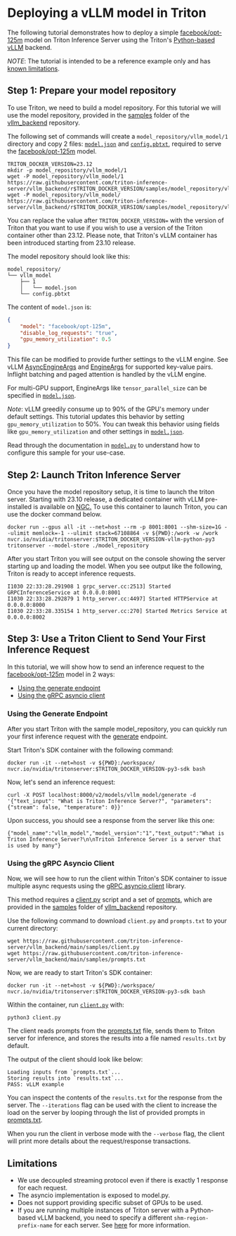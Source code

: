 <!--
# Copyright 2023, NVIDIA CORPORATION & AFFILIATES. All rights reserved.
#
# Redistribution and use in source and binary forms, with or without
# modification, are permitted provided that the following conditions
# are met:
#  * Redistributions of source code must retain the above copyright
#    notice, this list of conditions and the following disclaimer.
#  * Redistributions in binary form must reproduce the above copyright
#    notice, this list of conditions and the following disclaimer in the
#    documentation and/or other materials provided with the distribution.
#  * Neither the name of NVIDIA CORPORATION nor the names of its
#    contributors may be used to endorse or promote products derived
#    from this software without specific prior written permission.
#
# THIS SOFTWARE IS PROVIDED BY THE COPYRIGHT HOLDERS ``AS IS'' AND ANY
# EXPRESS OR IMPLIED WARRANTIES, INCLUDING, BUT NOT LIMITED TO, THE
# IMPLIED WARRANTIES OF MERCHANTABILITY AND FITNESS FOR A PARTICULAR
# PURPOSE ARE DISCLAIMED.  IN NO EVENT SHALL THE COPYRIGHT OWNER OR
# CONTRIBUTORS BE LIABLE FOR ANY DIRECT, INDIRECT, INCIDENTAL, SPECIAL,
# EXEMPLARY, OR CONSEQUENTIAL DAMAGES (INCLUDING, BUT NOT LIMITED TO,
# PROCUREMENT OF SUBSTITUTE GOODS OR SERVICES; LOSS OF USE, DATA, OR
# PROFITS; OR BUSINESS INTERRUPTION) HOWEVER CAUSED AND ON ANY THEORY
# OF LIABILITY, WHETHER IN CONTRACT, STRICT LIABILITY, OR TORT
# (INCLUDING NEGLIGENCE OR OTHERWISE) ARISING IN ANY WAY OUT OF THE USE
# OF THIS SOFTWARE, EVEN IF ADVISED OF THE POSSIBILITY OF SUCH DAMAGE.
-->


# Deploying a vLLM model in Triton

The following tutorial demonstrates how to deploy a simple
[facebook/opt-125m](https://huggingface.co/facebook/opt-125m) model on
Triton Inference Server using the Triton's
[Python-based](https://github.com/triton-inference-server/backend/blob/main/docs/python_based_backends.md#python-based-backends)
[vLLM](https://github.com/triton-inference-server/vllm_backend/tree/main)
backend.

*NOTE*: The tutorial is intended to be a reference example only and has [known limitations](#limitations).


## Step 1: Prepare your model repository

To use Triton, we need to build a model repository. For this tutorial we will
use the model repository, provided in the [samples](https://github.com/triton-inference-server/vllm_backend/tree/main/samples)
folder of the [vllm_backend](https://github.com/triton-inference-server/vllm_backend/tree/main)
repository.

The following set of commands will create a `model_repository/vllm_model/1`
directory and copy 2 files:
[`model.json`](https://github.com/triton-inference-server/vllm_backend/blob/main/samples/model_repository/vllm_model/1/model.json)
and
[`config.pbtxt`](https://github.com/triton-inference-server/vllm_backend/blob/main/samples/model_repository/vllm_model/config.pbtxt),
required to serve the [facebook/opt-125m](https://huggingface.co/facebook/opt-125m) model.
```
TRITON_DOCKER_VERSION=23.12
mkdir -p model_repository/vllm_model/1
wget -P model_repository/vllm_model/1 https://raw.githubusercontent.com/triton-inference-server/vllm_backend/r$TRITON_DOCKER_VERSION/samples/model_repository/vllm_model/1/model.json
wget -P model_repository/vllm_model/ https://raw.githubusercontent.com/triton-inference-server/vllm_backend/r$TRITON_DOCKER_VERSION/samples/model_repository/vllm_model/config.pbtxt
```
You can replace the value after `TRITON_DOCKER_VERSION=` with the version of Triton that you want to use if you wish to use a version of the Triton container other than 23.12. Please note, that Triton's vLLM container has been introduced starting from 23.10 release.

The model repository should look like this:
```
model_repository/
└── vllm_model
    ├── 1
    │   └── model.json
    └── config.pbtxt
```

The content of `model.json` is:

```json
{
    "model": "facebook/opt-125m",
    "disable_log_requests": "true",
    "gpu_memory_utilization": 0.5
}
```

This file can be modified to provide further settings to the vLLM engine. See vLLM
[AsyncEngineArgs](https://github.com/vllm-project/vllm/blob/32b6816e556f69f1672085a6267e8516bcb8e622/vllm/engine/arg_utils.py#L165)
and
[EngineArgs](https://github.com/vllm-project/vllm/blob/32b6816e556f69f1672085a6267e8516bcb8e622/vllm/engine/arg_utils.py#L11)
for supported key-value pairs. Inflight batching and paged attention is handled
by the vLLM engine.

For multi-GPU support, EngineArgs like `tensor_parallel_size` can be specified
in [`model.json`](https://github.com/triton-inference-server/vllm_backend/blob/main/samples/model_repository/vllm_model/1/model.json).

*Note*: vLLM greedily consume up to 90% of the GPU's memory under default settings.
This tutorial updates this behavior by setting `gpu_memory_utilization` to 50%.
You can tweak this behavior using fields like `gpu_memory_utilization` and other settings
in [`model.json`](https://github.com/triton-inference-server/vllm_backend/blob/main/samples/model_repository/vllm_model/1/model.json).

Read through the documentation in [`model.py`](https://github.com/triton-inference-server/vllm_backend/blob/main/src/model.py)
to understand how to configure this sample for your use-case.

## Step 2: Launch Triton Inference Server

Once you have the model repository setup, it is time to launch the triton server.
Starting with 23.10 release, a dedicated container with vLLM pre-installed
is available on [NGC.](https://catalog.ngc.nvidia.com/orgs/nvidia/containers/tritonserver)
To use this container to launch Triton, you can use the docker command below.
```
docker run --gpus all -it --net=host --rm -p 8001:8001 --shm-size=1G --ulimit memlock=-1 --ulimit stack=67108864 -v ${PWD}:/work -w /work nvcr.io/nvidia/tritonserver:$TRITON_DOCKER_VERSION-vllm-python-py3 tritonserver --model-store ./model_repository
```

After you start Triton you will see output on the console showing
the server starting up and loading the model. When you see output
like the following, Triton is ready to accept inference requests.

```
I1030 22:33:28.291908 1 grpc_server.cc:2513] Started GRPCInferenceService at 0.0.0.0:8001
I1030 22:33:28.292879 1 http_server.cc:4497] Started HTTPService at 0.0.0.0:8000
I1030 22:33:28.335154 1 http_server.cc:270] Started Metrics Service at 0.0.0.0:8002
```

## Step 3: Use a Triton Client to Send Your First Inference Request

In this tutorial, we will show how to send an inference request to the
[facebook/opt-125m](https://huggingface.co/facebook/opt-125m) model in 2 ways:

* [Using the generate endpoint](#using-generate-endpoint)
* [Using the gRPC asyncio client](#using-grpc-asyncio-client)

### Using the Generate Endpoint
After you start Triton with the sample model_repository,
you can quickly run your first inference request with the
[generate](https://github.com/triton-inference-server/server/blob/main/docs/protocol/extension_generate.md)
endpoint.

Start Triton's SDK container with the following command:
```
docker run -it --net=host -v ${PWD}:/workspace/ nvcr.io/nvidia/tritonserver:$TRITON_DOCKER_VERSION-py3-sdk bash
```

Now, let's send an inference request:
```
curl -X POST localhost:8000/v2/models/vllm_model/generate -d '{"text_input": "What is Triton Inference Server?", "parameters": {"stream": false, "temperature": 0}}'
```

Upon success, you should see a response from the server like this one:
```
{"model_name":"vllm_model","model_version":"1","text_output":"What is Triton Inference Server?\n\nTriton Inference Server is a server that is used by many"}
```

### Using the gRPC Asyncio Client
Now, we will see how to run the client within Triton's SDK container
to issue multiple async requests using the
[gRPC asyncio client](https://github.com/triton-inference-server/client/blob/main/src/python/library/tritonclient/grpc/aio/__init__.py)
library.

This method requires a
[client.py](https://github.com/triton-inference-server/vllm_backend/blob/main/samples/client.py)
script and a set of
[prompts](https://github.com/triton-inference-server/vllm_backend/blob/main/samples/prompts.txt),
which are provided in the
[samples](https://github.com/triton-inference-server/vllm_backend/tree/main/samples)
folder of
[vllm_backend](https://github.com/triton-inference-server/vllm_backend/tree/main)
repository.

Use the following command to download `client.py` and `prompts.txt` to your
current directory:
```
wget https://raw.githubusercontent.com/triton-inference-server/vllm_backend/main/samples/client.py
wget https://raw.githubusercontent.com/triton-inference-server/vllm_backend/main/samples/prompts.txt
```

Now, we are ready to start Triton's SDK container:
```
docker run -it --net=host -v ${PWD}:/workspace/ nvcr.io/nvidia/tritonserver:$TRITON_DOCKER_VERSION-py3-sdk bash
```

Within the container, run
[`client.py`](https://github.com/triton-inference-server/vllm_backend/blob/main/samples/client.py)
with:
```
python3 client.py
```

The client reads prompts from the
[prompts.txt](https://github.com/triton-inference-server/vllm_backend/blob/main/samples/prompts.txt)
file, sends them to Triton server for
inference, and stores the results into a file named `results.txt` by default.

The output of the client should look like below:

```
Loading inputs from `prompts.txt`...
Storing results into `results.txt`...
PASS: vLLM example
```

You can inspect the contents of the `results.txt` for the response
from the server. The `--iterations` flag can be used with the client
to increase the load on the server by looping through the list of
provided prompts in
[prompts.txt](https://github.com/triton-inference-server/vllm_backend/blob/main/samples/prompts.txt).

When you run the client in verbose mode with the `--verbose` flag,
the client will print more details about the request/response transactions.

## Limitations

- We use decoupled streaming protocol even if there is exactly 1 response for each request.
- The asyncio implementation is exposed to model.py.
- Does not support providing specific subset of GPUs to be used.
- If you are running multiple instances of Triton server with
a Python-based vLLM backend, you need to specify a different
`shm-region-prefix-name` for each server. See
[here](https://github.com/triton-inference-server/python_backend#running-multiple-instances-of-triton-server)
for more information.
